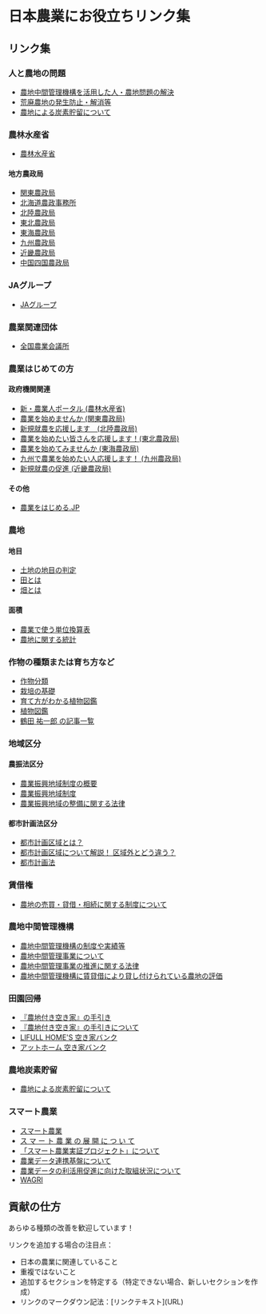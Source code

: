 # 日本農業にお役立ちリンク集
## リンク集
### 人と農地の問題
* [農地中間管理機構を活用した人・農地問題の解決](https://www.maff.go.jp/j/keiei/koukai/hito_nouchi.html)
* [荒廃農地の発生防止・解消等](https://www.maff.go.jp/j/nousin/tikei/houkiti/)
* [農地による炭素貯留について](https://www.maff.go.jp/j/council/seisaku/kikaku/goudou/13/pdf/data3_3.pdf)

### 農林水産省
* [農林水産省](https://www.maff.go.jp/)
#### 地方農政局
* [関東農政局](https://www.maff.go.jp/kanto/)
* [北海道農政事務所](https://www.maff.go.jp/hokkaido/)
* [北陸農政局](https://www.maff.go.jp/hokuriku/)
* [東北農政局](https://www.maff.go.jp/tohoku/)
* [東海農政局](https://www.maff.go.jp/tokai/)
* [九州農政局](https://www.maff.go.jp/kyusyu/)
* [近畿農政局](https://www.maff.go.jp/kinki/)
* [中国四国農政局](https://www.maff.go.jp/chushi/)

### JAグループ
* [JAグループ](https://life.ja-group.jp/)

### 農業関連団体
* [全国農業会議所](https://www.nca.or.jp/)

### 農業はじめての方
#### 政府機関関連
* [新・農業人ポータル (農林水産省)](https://www.maff.go.jp/j/new_farmer/index.html)
* [農業を始めませんか (関東農政局)](https://www.maff.go.jp/kanto/keiei/keiei/shuunou/index.html)
* [新規就農を応援します　(北陸農政局)](https://www.maff.go.jp/hokuriku/keiei/be_farmer01.html)
* [農業を始めたい皆さんを応援します！(東北農政局)](https://www.maff.go.jp/tohoku/keiei/new_farmer/index.html)
* [農業を始めてみませんか (東海農政局)](https://www.maff.go.jp/tokai/keiei/shien/be_farmer/index.html)
* [九州で農業を始めたい人応援します！ (九州農政局)](https://www.maff.go.jp/kyusyu/seiryuu/keiei/syuunou/syuunou.html)
* [新規就農の促進 (近畿農政局)](https://www.maff.go.jp/kinki/seisan/keieishien/shinkisyuno/index.html)
#### その他
* [農業をはじめる.JP](https://www.be-farmer.jp/)

### 農地
#### 地目
* [土地の地目の判定](https://www.nta.go.jp/law/shitsugi/hyoka/01/02.htm)
* [田とは](https://ja.wikipedia.org/wiki/%E7%94%B0)
* [畑とは](https://ja.wikipedia.org/wiki/%E7%95%91)
#### 面積
* [農業で使う単位換算表](https://ymmfarm.com/matome/unit-conversion)
* [農地に関する統計](https://www.maff.go.jp/j/tokei/sihyo/data/10.html)

### 作物の種類または育ち方など
* [作物分類](https://www.maff.go.jp/j/nouyaku/n_sasshin/group/sakumotu_bunrui.html)
* [栽培の基礎](https://www.ja-sapporo.or.jp/agriculture/grow/cultivation.html)
* [育て方がわかる植物図鑑](https://www.shuminoengei.jp/?m=pc&a=page_p_top)
* [植物図鑑](https://lovegreen.net/library/)
* [鶴田 祐一郎 の記事一覧](https://agri.mynavi.jp/author/tsuruta_yuichiro/)

### 地域区分
#### 農振法区分
* [農業振興地域制度の概要](https://www.maff.go.jp/j/nousin/noukei/totiriyo/t_sinko/sinko_01.html)
* [農業振興地域制度](https://www.maff.go.jp/j/nousin/noukei/totiriyo/)
* [農業振興地域の整備に関する法律](https://elaws.e-gov.go.jp/document?lawid=344AC0000000058_20200401_501AC0000000012)
#### 都市計画法区分
* [都市計画区域とは？](https://www.megasoft.co.jp/3d/setback_regulation/area_cityplan.php)
* [都市計画区域について解説！ 区域外とどう違う？](https://www.homes.co.jp/cont/town/town_00240/)
* [都市計画法](https://elaws.e-gov.go.jp/document?lawid=343AC0000000100)

### 賃借権
* [農地の売買・貸借・相続に関する制度について](https://www.maff.go.jp/j/keiei/koukai/wakariyasu.html)

### 農地中間管理機構
* [農地中間管理機構の制度や実績等](https://www.maff.go.jp/j/keiei/koukai/kikou/)
* [農地中間管理事業について](http://www.nouchi.or.jp/GOURIKA/acquisition/quick/quick_c.html)
* [農地中間管理事業の推進に関する法律](https://elaws.e-gov.go.jp/document?lawid=425AC0000000101_20200401_501AC0000000012)
* [農地中間管理機構に賃貸借により貸し付けられている農地の評価](https://www.nta.go.jp/law/shitsugi/hyoka/04/48.htm)

### 田園回帰
* [『農地付き空き家』の手引き](https://www.mlit.go.jp/common/001226568.pdf)
* [『農地付き空き家』の手引きについて](https://www.zennichi.or.jp/wp-content/uploads/2018/03/b80547d11e10e155dc70bc6f18c97877.pdf)
* [LIFULL HOME'S 空き家バンク](https://www.homes.co.jp/akiyabank/)
* [アットホーム 空き家バンク](https://www.akiya-athome.jp/bukken/search/list/?freeword=%E8%BE%B2%E5%9C%B0%E4%BB%98&search_type=freeword&br_kbn=buy&sbt_kbn=house)

### 農地炭素貯留
* [農地による炭素貯留について](https://www.maff.go.jp/j/council/seisaku/kikaku/goudou/14/pdf/ref_data3_5.pdf)

### スマート農業
* [スマート農業](https://www.maff.go.jp/j/kanbo/smart/)
* [ス マ ー ト 農 業 の 展 開 に つ い て](https://www.maff.go.jp/j/kanbo/smart/attach/pdf/index-23.pdf)
* [「スマート農業実証プロジェクト」について](https://www.affrc.maff.go.jp/docs/smart_agri_pro/smart_agri_pro.htm)
* [農業データ連携基盤について](https://www.maff.go.jp/j/kanbo/smart/pdf/wagri_gaiyou.pdf)
* [農業データの利活用促進に向けた取組状況について](https://www8.cao.go.jp/kisei-kaikaku/kisei/meeting/wg/nousui/20200131/200131nousui09.pdf)
* [WAGRI](https://wagri.net/ja-jp/aboutwagri)

## 貢献の仕方
あらゆる種類の改善を歓迎しています！

リンクを追加する場合の注目点：
* 日本の農業に関連していること
* 重複ではないこと
* 追加するセクションを特定する（特定できない場合、新しいセクションを作成）
* リンクのマークダウン記法：\[リンクテキスト\]\(URL\)
